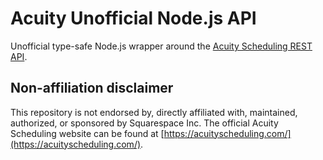 # Acuity Unofficial Node.js API

Unofficial type-safe Node.js wrapper around the [Acuity Scheduling REST API](https://developers.acuityscheduling.com/reference).

## Non-affiliation disclaimer

This repository is not endorsed by, directly affiliated with, maintained, authorized, or sponsored by Squarespace Inc. The official Acuity Scheduling website can be found at [https://acuityscheduling.com/](https://acuityscheduling.com/).

